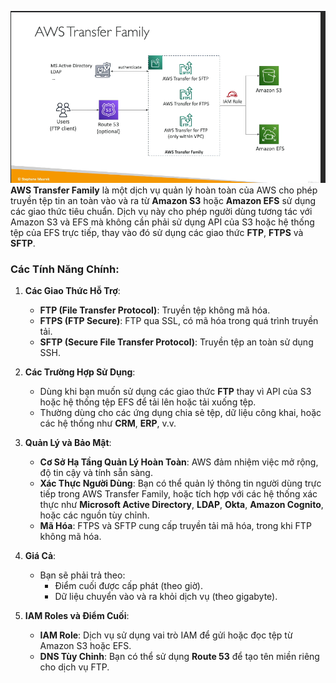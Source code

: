 ![alt text](transfer-family.png)
**AWS Transfer Family** là một dịch vụ quản lý hoàn toàn của AWS cho phép truyền tệp tin an toàn vào và ra từ **Amazon S3** hoặc **Amazon EFS** sử dụng các giao thức tiêu chuẩn. Dịch vụ này cho phép người dùng tương tác với Amazon S3 và EFS mà không cần phải sử dụng API của S3 hoặc hệ thống tệp của EFS trực tiếp, thay vào đó sử dụng các giao thức **FTP**, **FTPS** và **SFTP**.

### Các Tính Năng Chính:
1. **Các Giao Thức Hỗ Trợ**:
   - **FTP (File Transfer Protocol)**: Truyền tệp không mã hóa.
   - **FTPS (FTP Secure)**: FTP qua SSL, có mã hóa trong quá trình truyền tải.
   - **SFTP (Secure File Transfer Protocol)**: Truyền tệp an toàn sử dụng SSH.

2. **Các Trường Hợp Sử Dụng**:
   - Dùng khi bạn muốn sử dụng các giao thức **FTP** thay vì API của S3 hoặc hệ thống tệp EFS để tải lên hoặc tải xuống tệp.
   - Thường dùng cho các ứng dụng chia sẻ tệp, dữ liệu công khai, hoặc các hệ thống như **CRM**, **ERP**, v.v.

3. **Quản Lý và Bảo Mật**:
   - **Cơ Sở Hạ Tầng Quản Lý Hoàn Toàn**: AWS đảm nhiệm việc mở rộng, độ tin cậy và tính sẵn sàng.
   - **Xác Thực Người Dùng**: Bạn có thể quản lý thông tin người dùng trực tiếp trong AWS Transfer Family, hoặc tích hợp với các hệ thống xác thực như **Microsoft Active Directory**, **LDAP**, **Okta**, **Amazon Cognito**, hoặc các nguồn tùy chỉnh.
   - **Mã Hóa**: FTPS và SFTP cung cấp truyền tải mã hóa, trong khi FTP không mã hóa.

4. **Giá Cả**:
   - Bạn sẽ phải trả theo:
     - Điểm cuối được cấp phát (theo giờ).
     - Dữ liệu chuyển vào và ra khỏi dịch vụ (theo gigabyte).

5. **IAM Roles và Điểm Cuối**:
   - **IAM Role**: Dịch vụ sử dụng vai trò IAM để gửi hoặc đọc tệp từ Amazon S3 hoặc EFS.
   - **DNS Tùy Chỉnh**: Bạn có thể sử dụng **Route 53** để tạo tên miền riêng cho dịch vụ FTP.